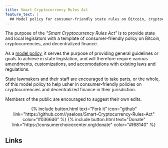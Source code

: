 ```yaml
---
title: Smart Cryptocurrency Rules Act
feature_text: |
  ## Model policy for consumer-friendly state rules on Bitcoin, cryptocurrencies, and decentralized finance.
---
```

The purpose of the <i>"Smart Cryptocurrency Rules Act"</i> is to provide state and local legislators with a template of consumer-friendly policy on Bitcoin, cryptocurrencies, and decentralized finance. 

As a <a href="/policy/">model policy</a>, it serves the purpose of providing general guidelines or goals to achieve in state legislation, and will therefore require various amendments, customizations, and accomodations with existing laws and regulations.

State lawmakers and their staff are encouraged to take parts, or the whole, of this model policy to help usher in consumer-friendly policies on cryptocurrencies and decentralized finance in their jurisdiction.

Members of the public are encouraged to suggest their own edits.

<center>{% include button.html text="Fork it" icon="github" link="https://github.com//yaeloss/Smart-Cryptocurrency-Rules-Act" color="#0366d6" %} {% include button.html text="Donate" link="https://consumerchoicecenter.org/donate" color="#f68140" %}</center>

## Links

